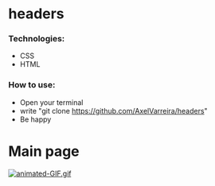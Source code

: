 # headers

<h3>Technologies:</h3>

- CSS
- HTML

<h3>How to use: </h3>

- Open your terminal
- write "git clone https://github.com/AxelVarreira/headers"
- Be happy

# Main page
[![animated-GIF.gif](https://i.postimg.cc/3wBdB9mx/animated-GIF.gif)](https://postimg.cc/v14Y8r0J)
